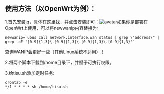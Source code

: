 ## 使用方法（以OpenWrt为例）：
1.首先安装jq，具体在这里找，并点击安装即可：![avatar](https://cdn.jsdelivr.net/gh/youshandefeiyang/webcdn@v4.8/speedtestcn.png)如果你是部署在OpenWrt上使用，可以将newwanip内容替换为∶
```
newwanip=`ubus call network.interface.wan status | grep \"address\" | grep -oE '[0-9]{1,3}\.[0-9]{1,3}\.[0-9]{1,3}\.[0-9]{1,3}'`
```
查询WANIP会更好一些（其他Linux系统不适用）！

2.将两个脚本下载到/home目录下，并赋予可执行权限。

3.给tisu.sh添加定时任务:
```
crontab -e
*/1 * * * * sh /home/tisu.sh
```
